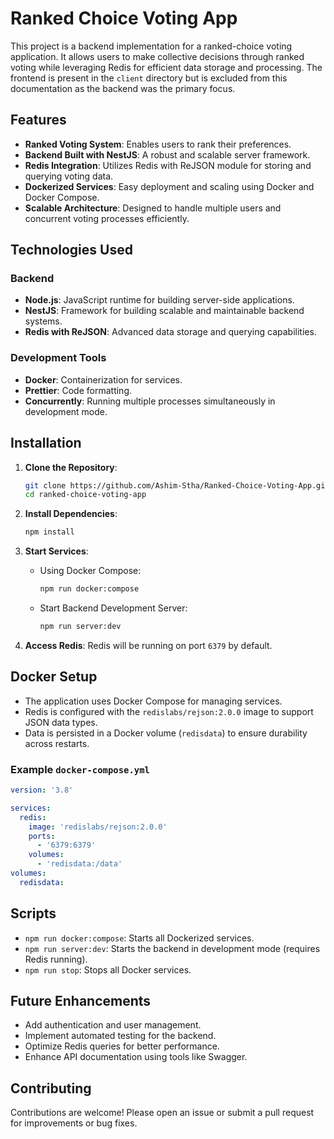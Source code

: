 # Ranked Choice Voting App

This project is a backend implementation for a ranked-choice voting application. It allows users to make collective decisions through ranked voting while leveraging Redis for efficient data storage and processing. The frontend is present in the `client` directory but is excluded from this documentation as the backend was the primary focus.

## Features

- **Ranked Voting System**: Enables users to rank their preferences.
- **Backend Built with NestJS**: A robust and scalable server framework.
- **Redis Integration**: Utilizes Redis with ReJSON module for storing and querying voting data.
- **Dockerized Services**: Easy deployment and scaling using Docker and Docker Compose.
- **Scalable Architecture**: Designed to handle multiple users and concurrent voting processes efficiently.

## Technologies Used

### Backend
- **Node.js**: JavaScript runtime for building server-side applications.
- **NestJS**: Framework for building scalable and maintainable backend systems.
- **Redis with ReJSON**: Advanced data storage and querying capabilities.

### Development Tools
- **Docker**: Containerization for services.
- **Prettier**: Code formatting.
- **Concurrently**: Running multiple processes simultaneously in development mode.

## Installation

1. **Clone the Repository**:
   ```bash
   git clone https://github.com/Ashim-Stha/Ranked-Choice-Voting-App.git
   cd ranked-choice-voting-app
   ```

2. **Install Dependencies**:
   ```bash
   npm install
   ```

3. **Start Services**:
   - Using Docker Compose:
     ```bash
     npm run docker:compose
     ```
   - Start Backend Development Server:
     ```bash
     npm run server:dev
     ```

4. **Access Redis**:
   Redis will be running on port `6379` by default.

## Docker Setup

- The application uses Docker Compose for managing services.
- Redis is configured with the `redislabs/rejson:2.0.0` image to support JSON data types.
- Data is persisted in a Docker volume (`redisdata`) to ensure durability across restarts.

### Example `docker-compose.yml`
```yaml
version: '3.8'

services:
  redis:
    image: 'redislabs/rejson:2.0.0'
    ports:
      - '6379:6379'
    volumes:
      - 'redisdata:/data'
volumes:
  redisdata:
```

## Scripts

- `npm run docker:compose`: Starts all Dockerized services.
- `npm run server:dev`: Starts the backend in development mode (requires Redis running).
- `npm run stop`: Stops all Docker services.

## Future Enhancements

- Add authentication and user management.
- Implement automated testing for the backend.
- Optimize Redis queries for better performance.
- Enhance API documentation using tools like Swagger.

## Contributing

Contributions are welcome! Please open an issue or submit a pull request for improvements or bug fixes.


